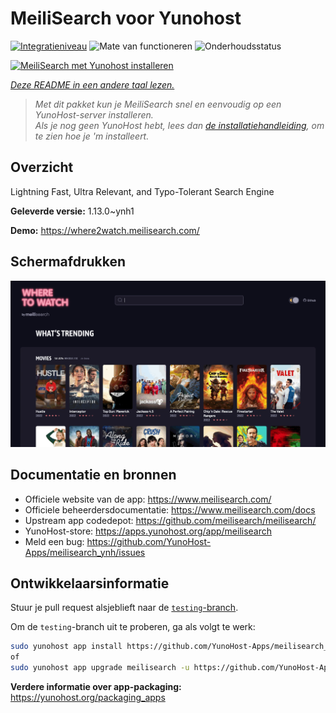 <!--
NB: Deze README is automatisch gegenereerd door <https://github.com/YunoHost/apps/tree/master/tools/readme_generator>
Hij mag NIET handmatig aangepast worden.
-->

# MeiliSearch voor Yunohost

[![Integratieniveau](https://apps.yunohost.org/badge/integration/meilisearch)](https://ci-apps.yunohost.org/ci/apps/meilisearch/)
![Mate van functioneren](https://apps.yunohost.org/badge/state/meilisearch)
![Onderhoudsstatus](https://apps.yunohost.org/badge/maintained/meilisearch)

[![MeiliSearch met Yunohost installeren](https://install-app.yunohost.org/install-with-yunohost.svg)](https://install-app.yunohost.org/?app=meilisearch)

*[Deze README in een andere taal lezen.](./ALL_README.md)*

> *Met dit pakket kun je MeiliSearch snel en eenvoudig op een YunoHost-server installeren.*  
> *Als je nog geen YunoHost hebt, lees dan [de installatiehandleiding](https://yunohost.org/install), om te zien hoe je 'm installeert.*

## Overzicht

Lightning Fast, Ultra Relevant, and Typo-Tolerant Search Engine


**Geleverde versie:** 1.13.0~ynh1

**Demo:** <https://where2watch.meilisearch.com/>

## Schermafdrukken

![Schermafdrukken van MeiliSearch](./doc/screenshots/meilisearch.png)

## Documentatie en bronnen

- Officiele website van de app: <https://www.meilisearch.com/>
- Officiele beheerdersdocumentatie: <https://www.meilisearch.com/docs>
- Upstream app codedepot: <https://github.com/meilisearch/meilisearch/>
- YunoHost-store: <https://apps.yunohost.org/app/meilisearch>
- Meld een bug: <https://github.com/YunoHost-Apps/meilisearch_ynh/issues>

## Ontwikkelaarsinformatie

Stuur je pull request alsjeblieft naar de [`testing`-branch](https://github.com/YunoHost-Apps/meilisearch_ynh/tree/testing).

Om de `testing`-branch uit te proberen, ga als volgt te werk:

```bash
sudo yunohost app install https://github.com/YunoHost-Apps/meilisearch_ynh/tree/testing --debug
of
sudo yunohost app upgrade meilisearch -u https://github.com/YunoHost-Apps/meilisearch_ynh/tree/testing --debug
```

**Verdere informatie over app-packaging:** <https://yunohost.org/packaging_apps>
